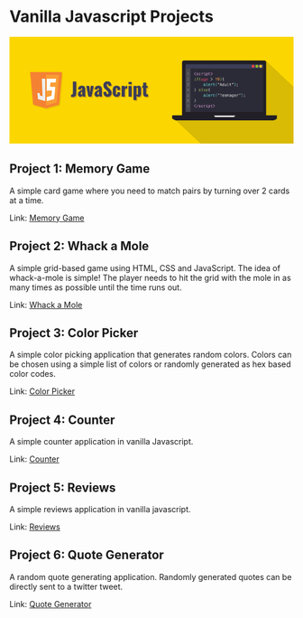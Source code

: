 # Vanilla Javascript Projects

![](https://github.com/AyersAuthentic/vanilla_javascript_projects/blob/main/images/javascript-illustration.png?raw=true)

## Project 1: Memory Game
A simple card game where you need to match pairs by turning over 2 cards at a time. 

Link: [Memory Game](https://ayersauthentic.github.io/Memory_Game/)

## Project 2: Whack a Mole
A simple grid-based game using HTML, CSS and JavaScript. The idea of whack-a-mole is simple! The player needs to hit the grid with the mole in as many times as possible until the time runs out. 

Link: [Whack a Mole](https://ayersauthentic.github.io/whack_a_mole/)

## Project 3: Color Picker
A simple color picking application that generates random colors. Colors can be chosen using a simple list of colors or randomly generated as hex based color codes. 

Link: [Color Picker](https://ayersauthentic.github.io/color_picker/)

## Project 4: Counter
A simple counter application in vanilla Javascript.

Link: [Counter](https://ayersauthentic.github.io/counter/)

## Project 5: Reviews
A simple reviews application in vanilla javascript.

Link: [Reviews](https://ayersauthentic.github.io/reviews/)

## Project 6: Quote Generator
A random quote generating application. Randomly generated quotes can be directly sent to a twitter tweet.

Link: [Quote Generator](https://ayersauthentic.github.io/quote_generator/)
